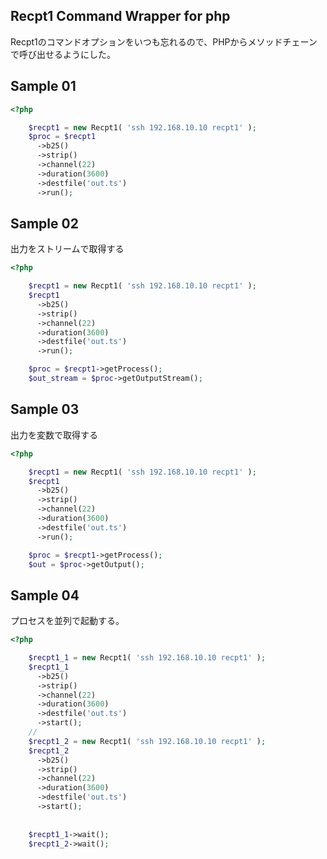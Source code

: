 ## Recpt1 Command Wrapper for php

Recpt1のコマンドオプションをいつも忘れるので、PHPからメソッドチェーンで呼び出せるようにした。

## Sample 01
```php
<?php

    $recpt1 = new Recpt1( 'ssh 192.168.10.10 recpt1' );
    $proc = $recpt1
      ->b25()
      ->strip()
      ->channel(22)
      ->duration(3600)
      ->destfile('out.ts')
      ->run();

```

## Sample 02
出力をストリームで取得する
```php
<?php

    $recpt1 = new Recpt1( 'ssh 192.168.10.10 recpt1' );
    $recpt1
      ->b25()
      ->strip()
      ->channel(22)
      ->duration(3600)
      ->destfile('out.ts')
      ->run();

    $proc = $recpt1->getProcess();
    $out_stream = $proc->getOutputStream();
```

## Sample 03
出力を変数で取得する
```php
<?php

    $recpt1 = new Recpt1( 'ssh 192.168.10.10 recpt1' );
    $recpt1
      ->b25()
      ->strip()
      ->channel(22)
      ->duration(3600)
      ->destfile('out.ts')
      ->run();

    $proc = $recpt1->getProcess();
    $out = $proc->getOutput();
```

## Sample 04 

プロセスを並列で起動する。

```php
<?php

    $recpt1_1 = new Recpt1( 'ssh 192.168.10.10 recpt1' );
    $recpt1_1
      ->b25()
      ->strip()
      ->channel(22)
      ->duration(3600)
      ->destfile('out.ts')
      ->start();
    //
    $recpt1_2 = new Recpt1( 'ssh 192.168.10.10 recpt1' );
    $recpt1_2
      ->b25()
      ->strip()
      ->channel(22)
      ->duration(3600)
      ->destfile('out.ts')
      ->start();
      
      
    $recpt1_1->wait();
    $recpt1_2->wait();

```








